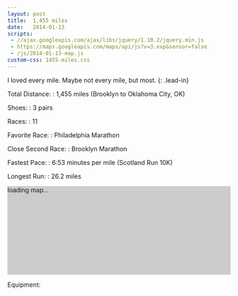 ```yaml
---
layout: post
title:  1,455 miles
date:   2014-01-13
scripts:
 - //ajax.googleapis.com/ajax/libs/jquery/1.10.2/jquery.min.js
 - https://maps.googleapis.com/maps/api/js?v=3.exp&sensor=false
 - /js/2014-01-13-map.js
custom-css: 1455-miles.css
---
```


<style>
  #map-canvas {
    background: #ccc;
    display: block;
    height: 200px;
    margin: 0px;
    padding: 0px
  }
</style>

I loved every mile. Maybe not every mile, but most.
{: .lead-in}

Total Distance:
: 1,455 miles (Brooklyn to Oklahoma City, OK)

Shoes:
: 3 pairs

Races:
: 11

Favorite Race:
: Philadelphia Marathon

Close Second Race:
: Brooklyn Marathon

Fastest Pace:
: 6:53 minutes per mile (Scotland Run 10K)

Longest Run:
: 26\.2 miles

<div id="map-canvas">
  <p>loading map...</p>
</div>

Equipment:

